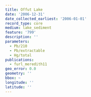 ```yaml
---
title: Offut Lake
date: '2006-12-31'
date_collected_earliest: '2006-01-01'
record_type: core
medium: lake_sediment
feature: '799'
description: ''
parameters:
  - Pb/210
  - Pb/extractable
  - Hg/total
publications:
  - furl_meredith11
geo_error: 0.0
geometry: ''
bbox: ~
longitude: ''
latitude: ''
---
```


